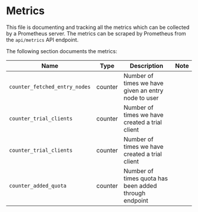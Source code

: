 # Metrics

This file is documenting and tracking all the metrics which can be collected
by a Prometheus server. The metrics can be scraped by Prometheus from
the `api/metrics` API endpoint.

The following section documents the metrics:

| Name                                       | Type    | Description                                                   | Note                       |
| ------------------------------------------ | ------- | ------------------------------------------------------------- | :------------------------- |
| `counter_fetched_entry_nodes`  | counter | Number of times we have given an entry node to user|      |
| `counter_trial_clients`  | counter | Number of times we have created a trial client|      |
| `counter_trial_clients`  | counter | Number of times we have created a trial client|      |
| `counter_added_quota`  | counter | Number of times quota has been added through endpoint|      |
